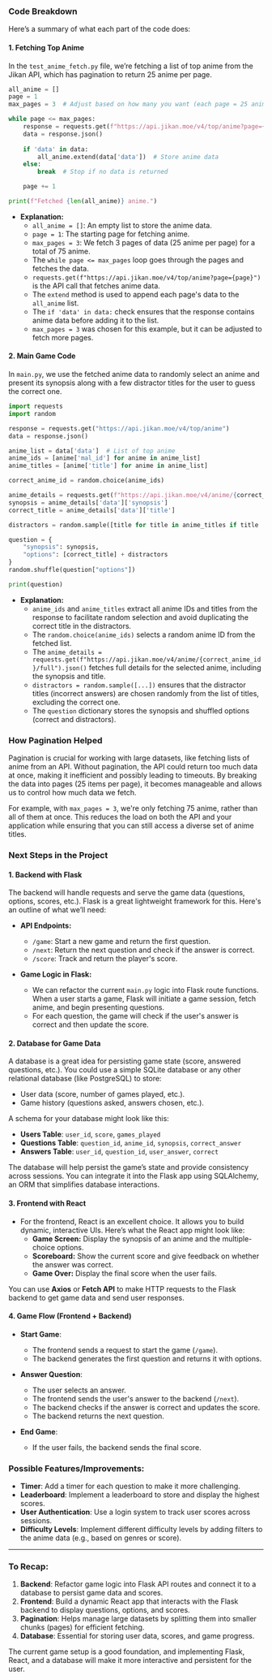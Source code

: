 ### **Code Breakdown**

Here’s a summary of what each part of the code does:

#### 1. **Fetching Top Anime**
   In the `test_anime_fetch.py` file, we’re fetching a list of top anime from the Jikan API, which has pagination to return 25 anime per page.

   ```python
   all_anime = []
   page = 1
   max_pages = 3  # Adjust based on how many you want (each page = 25 anime)

   while page <= max_pages:
       response = requests.get(f"https://api.jikan.moe/v4/top/anime?page={page}")
       data = response.json()
       
       if 'data' in data:
           all_anime.extend(data['data'])  # Store anime data
       else:
           break  # Stop if no data is returned

       page += 1

   print(f"Fetched {len(all_anime)} anime.")
   ```

   - **Explanation:**
     - `all_anime = []`: An empty list to store the anime data.
     - `page = 1`: The starting page for fetching anime.
     - `max_pages = 3`: We fetch 3 pages of data (25 anime per page) for a total of 75 anime.
     - The `while page <= max_pages` loop goes through the pages and fetches the data.
     - `requests.get(f"https://api.jikan.moe/v4/top/anime?page={page}")` is the API call that fetches anime data.
     - The `extend` method is used to append each page's data to the `all_anime` list.
     - The `if 'data' in data:` check ensures that the response contains anime data before adding it to the list.
     - `max_pages = 3` was chosen for this example, but it can be adjusted to fetch more pages.

#### 2. **Main Game Code**
   In `main.py`, we use the fetched anime data to randomly select an anime and present its synopsis along with a few distractor titles for the user to guess the correct one.

   ```python
   import requests
   import random

   response = requests.get("https://api.jikan.moe/v4/top/anime")
   data = response.json()

   anime_list = data['data']  # List of top anime
   anime_ids = [anime['mal_id'] for anime in anime_list]
   anime_titles = [anime['title'] for anime in anime_list]

   correct_anime_id = random.choice(anime_ids)

   anime_details = requests.get(f"https://api.jikan.moe/v4/anime/{correct_anime_id}/full").json()
   synopsis = anime_details['data']['synopsis']
   correct_title = anime_details['data']['title']

   distractors = random.sample([title for title in anime_titles if title != correct_title], 2)

   question = {
       "synopsis": synopsis,
       "options": [correct_title] + distractors
   }
   random.shuffle(question["options"])

   print(question)
   ```

   - **Explanation:**
     - `anime_ids` and `anime_titles` extract all anime IDs and titles from the response to facilitate random selection and avoid duplicating the correct title in the distractors.
     - The `random.choice(anime_ids)` selects a random anime ID from the fetched list.
     - The `anime_details = requests.get(f"https://api.jikan.moe/v4/anime/{correct_anime_id}/full").json()` fetches full details for the selected anime, including the synopsis and title.
     - `distractors = random.sample([...])` ensures that the distractor titles (incorrect answers) are chosen randomly from the list of titles, excluding the correct one.
     - The `question` dictionary stores the synopsis and shuffled options (correct and distractors).

### **How Pagination Helped**
Pagination is crucial for working with large datasets, like fetching lists of anime from an API. Without pagination, the API could return too much data at once, making it inefficient and possibly leading to timeouts. By breaking the data into pages (25 items per page), it becomes manageable and allows us to control how much data we fetch.

For example, with `max_pages = 3`, we're only fetching 75 anime, rather than all of them at once. This reduces the load on both the API and your application while ensuring that you can still access a diverse set of anime titles.

### **Next Steps in the Project**

#### 1. **Backend with Flask**
   The backend will handle requests and serve the game data (questions, options, scores, etc.). Flask is a great lightweight framework for this. Here's an outline of what we’ll need:
   
   - **API Endpoints:**
     - `/game`: Start a new game and return the first question.
     - `/next`: Return the next question and check if the answer is correct.
     - `/score`: Track and return the player's score.
   
   - **Game Logic in Flask:**
     - We can refactor the current `main.py` logic into Flask route functions. When a user starts a game, Flask will initiate a game session, fetch anime, and begin presenting questions.
     - For each question, the game will check if the user's answer is correct and then update the score.

#### 2. **Database for Game Data**
   A database is a great idea for persisting game state (score, answered questions, etc.). You could use a simple SQLite database or any other relational database (like PostgreSQL) to store:
   
   - User data (score, number of games played, etc.).
   - Game history (questions asked, answers chosen, etc.).
   
   A schema for your database might look like this:
   
   - **Users Table**: `user_id`, `score`, `games_played`
   - **Questions Table**: `question_id`, `anime_id`, `synopsis`, `correct_answer`
   - **Answers Table**: `user_id`, `question_id`, `user_answer`, `correct`

   The database will help persist the game’s state and provide consistency across sessions. You can integrate it into the Flask app using SQLAlchemy, an ORM that simplifies database interactions.

#### 3. **Frontend with React**
   - For the frontend, React is an excellent choice. It allows you to build dynamic, interactive UIs. Here’s what the React app might look like:
     - **Game Screen:** Display the synopsis of an anime and the multiple-choice options.
     - **Scoreboard:** Show the current score and give feedback on whether the answer was correct.
     - **Game Over:** Display the final score when the user fails.

   You can use **Axios** or **Fetch API** to make HTTP requests to the Flask backend to get game data and send user responses.

#### 4. **Game Flow (Frontend + Backend)**

   - **Start Game**: 
     - The frontend sends a request to start the game (`/game`).
     - The backend generates the first question and returns it with options.
   
   - **Answer Question**: 
     - The user selects an answer.
     - The frontend sends the user's answer to the backend (`/next`).
     - The backend checks if the answer is correct and updates the score.
     - The backend returns the next question.

   - **End Game**: 
     - If the user fails, the backend sends the final score.

### **Possible Features/Improvements:**
   - **Timer**: Add a timer for each question to make it more challenging.
   - **Leaderboard**: Implement a leaderboard to store and display the highest scores.
   - **User Authentication**: Use a login system to track user scores across sessions.
   - **Difficulty Levels**: Implement different difficulty levels by adding filters to the anime data (e.g., based on genres or score).

---

### **To Recap:**
1. **Backend**: Refactor game logic into Flask API routes and connect it to a database to persist game data and scores.
2. **Frontend**: Build a dynamic React app that interacts with the Flask backend to display questions, options, and scores.
3. **Pagination**: Helps manage large datasets by splitting them into smaller chunks (pages) for efficient fetching.
4. **Database**: Essential for storing user data, scores, and game progress.

The current game setup is a good foundation, and implementing Flask, React, and a database will make it more interactive and persistent for the user.


